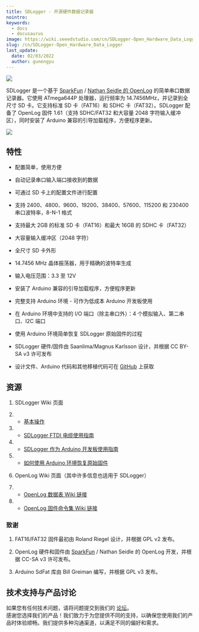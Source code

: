 ```yaml
---
title: SDLogger - 开源硬件数据记录器
nointro:
keywords:
  - docs
  - docusaurus
image: https://wiki.seeedstudio.com/cn/SDLogger-Open_Hardware_Data_Logger/
slug: /cn/SDLogger-Open_Hardware_Data_Logger
last_update:
  date: 02/03/2022
  author: gunengyu
---
```

![](http://bz.seeedstudio.com/depot/images/product/sdlogger1.jpg)

SDLogger 是一个基于 [SparkFun](http://www.sparkfun.com/) / [Nathan Seidle 的 OpenLog](https://github.com/sparkfun/OpenLog/wiki/) 的简单串口数据记录器。它使用 ATmega644P 处理器，运行频率为 14.7456MHz，并记录到全尺寸 SD 卡。它支持标准 SD 卡（FAT16）和 SDHC 卡（FAT32）。SDLogger 配备了 OpenLog 固件 1.61（支持 SDHC/FAT32 和大容量 2048 字符输入缓冲区），同时安装了 Arduino 兼容的引导加载程序，方便程序更新。

[![](https://files.seeedstudio.com/wiki/Seeed-WiKi/docs/images/300px-Get_One_Now_Banner-ragular.png)](https://www.seeedstudio.com/sdlogger-open-hardware-data-logger-p-723.html?cPath=132_136)


##   特性

*   配置简单，使用方便

*   自动记录串口输入端口接收到的数据

*   可通过 SD 卡上的配置文件进行配置

*   支持 2400、4800、9600、19200、38400、57600、115200 和 230400 串口波特率，8-N-1 格式

*   支持最大 2GB 的标准 SD 卡（FAT16）和最大 16GB 的 SDHC 卡（FAT32）

*   大容量输入缓冲区（2048 字符）

*   全尺寸 SD 卡外形

*   14.7456 MHz 晶体振荡器，用于精确的波特率生成

*   输入电压范围：3.3 至 12V

*   安装了 Arduino 兼容的引导加载程序，方便程序更新

*   完整支持 Arduino 环境 - 可作为低成本 Arduino 开发板使用

*   在 Arduino 环境中支持的 I/O 端口（除主串口外）：4 个模拟输入、第二串口、I2C 端口

*   使用 Arduino 环境简单恢复 SDLogger 原始固件的过程

*   SDLogger 硬件/固件由 Saanlima/Magnus Karlsson 设计，并根据 CC BY-SA v3 许可发布

*   设计文件、Arduino 代码和其他移植代码可在 [GitHub](http://github.com/magnuskarlsson/SDLogger) 上获取

##   资源

1.  SDLogger Wiki 页面

1.  *   [基本操作](https://github.com/magnuskarlsson/SDLogger/wiki/Basic-operation)

1.  *   [SDLogger FTDI 电缆使用指南](https://github.com/magnuskarlsson/SDLogger/wiki/FTDI-cable-Howto)

1.  *   [SDLogger 作为 Arduino 开发板使用指南](https://github.com/magnuskarlsson/SDLogger/wiki/Arduino-howto)

1.  *   [如何使用 Arduino 环境恢复原始固件](https://github.com/magnuskarlsson/SDLogger/wiki/SDLogger-firmware-restore)

1.  OpenLog Wiki 页面（其中许多信息也适用于 SDLogger）

1.  *   [OpenLog 数据表 Wiki 链接](https://github.com/sparkfun/OpenLog/wiki/datasheet)

1.  *   [OpenLog 固件命令集 Wiki 链接](https://github.com/sparkfun/OpenLog/wiki/command-set)


###   致谢

1.  FAT16/FAT32 固件最初由 Roland Riegel 设计，并根据 GPL v2 发布。

2.  OpenLog 硬件和固件由 [SparkFun](http://www.sparkfun.com/) / Nathan Seidle 的 OpenLog 开发，并根据 CC-SA v3 许可发布。

3.  Arduino SdFat 库由 Bill Greiman 编写，并根据 GPL v3 发布。

## 技术支持与产品讨论
如果您有任何技术问题，请将问题提交到我们的 [论坛](http://forum.seeedstudio.com/)。  
感谢您选择我们的产品！我们致力于为您提供不同的支持，以确保您使用我们的产品时体验顺畅。我们提供多种沟通渠道，以满足不同的偏好和需求。

<div class="button_tech_support_container">
<a href="https://forum.seeedstudio.com/" class="button_forum"></a> 
<a href="https://www.seeedstudio.com/contacts" class="button_email"></a>
</div>

<div class="button_tech_support_container">
<a href="https://discord.gg/eWkprNDMU7" class="button_discord"></a> 
<a href="https://github.com/Seeed-Studio/wiki-documents/discussions/69" class="button_discussion"></a>
</div>